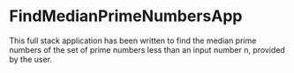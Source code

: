 # FindMedianPrimeNumbersApp
This full stack application has been written to find the median prime numbers of the set of prime numbers less than an input number n, provided by the user.
